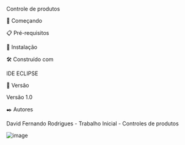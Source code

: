 Controle de produtos


🚀 Começando

📋 Pré-requisitos

🔧 Instalação

🛠️ Construído com

IDE ECLIPSE

📌 Versão

Versão 1.0 

✒️ Autores

David Fernando Rodrigues - Trabalho Inicial - Controles de produtos

![image](https://github.com/user-attachments/assets/f3042beb-829e-4e55-9de2-cf6930acbd38)

